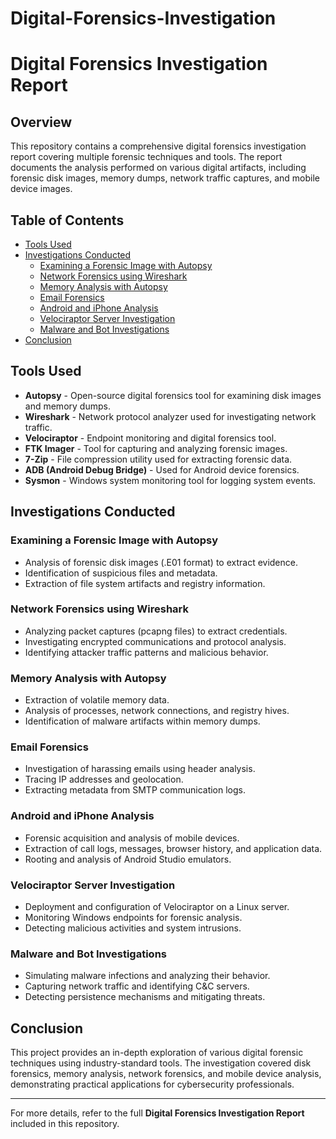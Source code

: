 # Digital-Forensics-Investigation

# Digital Forensics Investigation Report

## Overview
This repository contains a comprehensive digital forensics investigation report covering multiple forensic techniques and tools. The report documents the analysis performed on various digital artifacts, including forensic disk images, memory dumps, network traffic captures, and mobile device images.

## Table of Contents
- [Tools Used](#tools-used)
- [Investigations Conducted](#investigations-conducted)
  - [Examining a Forensic Image with Autopsy](#examining-a-forensic-image-with-autopsy)
  - [Network Forensics using Wireshark](#network-forensics-using-wireshark)
  - [Memory Analysis with Autopsy](#memory-analysis-with-autopsy)
  - [Email Forensics](#email-forensics)
  - [Android and iPhone Analysis](#android-and-iphone-analysis)
  - [Velociraptor Server Investigation](#velociraptor-server-investigation)
  - [Malware and Bot Investigations](#malware-and-bot-investigations)
- [Conclusion](#conclusion)

## Tools Used
- **Autopsy** - Open-source digital forensics tool for examining disk images and memory dumps.
- **Wireshark** - Network protocol analyzer used for investigating network traffic.
- **Velociraptor** - Endpoint monitoring and digital forensics tool.
- **FTK Imager** - Tool for capturing and analyzing forensic images.
- **7-Zip** - File compression utility used for extracting forensic data.
- **ADB (Android Debug Bridge)** - Used for Android device forensics.
- **Sysmon** - Windows system monitoring tool for logging system events.

## Investigations Conducted

### Examining a Forensic Image with Autopsy
- Analysis of forensic disk images (.E01 format) to extract evidence.
- Identification of suspicious files and metadata.
- Extraction of file system artifacts and registry information.

### Network Forensics using Wireshark
- Analyzing packet captures (pcapng files) to extract credentials.
- Investigating encrypted communications and protocol analysis.
- Identifying attacker traffic patterns and malicious behavior.

### Memory Analysis with Autopsy
- Extraction of volatile memory data.
- Analysis of processes, network connections, and registry hives.
- Identification of malware artifacts within memory dumps.

### Email Forensics
- Investigation of harassing emails using header analysis.
- Tracing IP addresses and geolocation.
- Extracting metadata from SMTP communication logs.

### Android and iPhone Analysis
- Forensic acquisition and analysis of mobile devices.
- Extraction of call logs, messages, browser history, and application data.
- Rooting and analysis of Android Studio emulators.

### Velociraptor Server Investigation
- Deployment and configuration of Velociraptor on a Linux server.
- Monitoring Windows endpoints for forensic analysis.
- Detecting malicious activities and system intrusions.

### Malware and Bot Investigations
- Simulating malware infections and analyzing their behavior.
- Capturing network traffic and identifying C&C servers.
- Detecting persistence mechanisms and mitigating threats.

## Conclusion
This project provides an in-depth exploration of various digital forensic techniques using industry-standard tools. The investigation covered disk forensics, memory analysis, network forensics, and mobile device analysis, demonstrating practical applications for cybersecurity professionals.

---
For more details, refer to the full **Digital Forensics Investigation Report** included in this repository.

